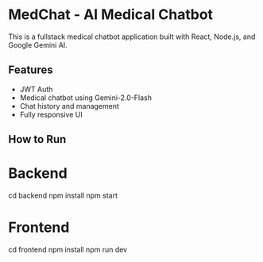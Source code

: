# MedChat - AI Medical Chatbot

This is a fullstack medical chatbot application built with React, Node.js, and Google Gemini AI.

## Features

- JWT Auth
- Medical chatbot using Gemini-2.0-Flash
- Chat history and management
- Fully responsive UI

## How to Run

# Backend
cd backend
npm install
npm start

# Frontend
cd frontend
npm install
npm run dev